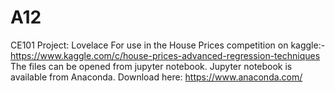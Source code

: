 # A12
CE101 Project: Lovelace
For use in the House Prices competition on kaggle:- https://www.kaggle.com/c/house-prices-advanced-regression-techniques
The files can be opened from jupyter notebook. Jupyter notebook is available from Anaconda. Download here: https://www.anaconda.com/
